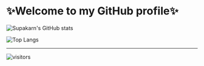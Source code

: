 # ✨Welcome to my GitHub profile✨

![Supakarn's GitHub stats](https://github-readme-stats.vercel.app/api?username=supakarn-t&show_icons=true&count_private=true&theme=dracula)

![Top Langs](https://github-readme-stats.vercel.app/api/top-langs/?username=supakarn-t&layout=compact&theme=dracula)

-----

![visitors](https://visitor-badge.glitch.me/badge?page_id=supakarn-t)




<!--
**o-FuYuMi-o/o-FuYuMi-o** is a ✨ _special_ ✨ repository because its `README.md` (this file) appears on your GitHub profile.

Here are some ideas to get you started:

- 🔭 I’m currently working on ...
- 🌱 I’m currently learning ...
- 👯 I’m looking to collaborate on ...
- 🤔 I’m looking for help with ...
- 💬 Ask me about ...
- 📫 How to reach me: ...
- 😄 Pronouns: ...
- ⚡ Fun fact: ...
- 👋
-->
